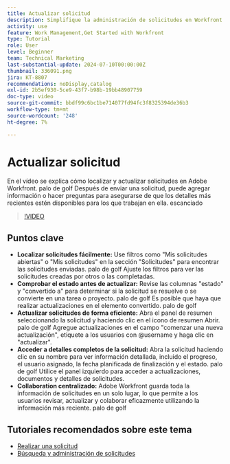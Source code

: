 ```yaml
---
title: Actualizar solicitud
description: Simplifique la administración de solicitudes en Workfront utilizando filtros para localizar solicitudes, actualizando de forma eficaz el estado y los detalles, accediendo a la información completa y fomentando la colaboración centralizada para lograr flujos de trabajo optimizados.
activity: use
feature: Work Management,Get Started with Workfront
type: Tutorial
role: User
level: Beginner
team: Technical Marketing
last-substantial-update: 2024-07-10T00:00:00Z
thumbnail: 336091.png
jira: KT-8807
recommendations: noDisplay,catalog
exl-id: 2b5ef930-5ce9-43f7-b98b-19bb48907759
doc-type: video
source-git-commit: bbdf99c6bc1be714077fd94fc3f8325394de36b3
workflow-type: tm+mt
source-wordcount: '248'
ht-degree: 7%

---
```


# Actualizar solicitud

En el vídeo se explica cómo localizar y actualizar solicitudes en Adobe Workfront. palo de golf Después de enviar una solicitud, puede agregar información o hacer preguntas para asegurarse de que los detalles más recientes estén disponibles para los que trabajan en ella. escanciado

>[!VIDEO](https://video.tv.adobe.com/v/336091/?quality=12&learn=on&enablevpops=1)

## Puntos clave

* **Localizar solicitudes fácilmente:** Use filtros como &quot;Mis solicitudes abiertas&quot; o &quot;Mis solicitudes&quot; en la sección &quot;Solicitudes&quot; para encontrar las solicitudes enviadas. palo de golf Ajuste los filtros para ver las solicitudes creadas por otros o las completadas.
* **Comprobar el estado antes de actualizar:** Revise las columnas &quot;estado&quot; y &quot;convertido a&quot; para determinar si la solicitud se resuelve o se convierte en una tarea o proyecto. palo de golf Es posible que haya que realizar actualizaciones en el elemento convertido. palo de golf
* **Actualizar solicitudes de forma eficiente:** Abra el panel de resumen seleccionando la solicitud y haciendo clic en el icono de resumen Abrir. palo de golf Agregue actualizaciones en el campo &quot;comenzar una nueva actualización&quot;, etiquete a los usuarios con @username y haga clic en &quot;actualizar&quot;.
* **Acceder a detalles completos de la solicitud:** Abra la solicitud haciendo clic en su nombre para ver información detallada, incluido el progreso, el usuario asignado, la fecha planificada de finalización y el estado. palo de golf Utilice el panel izquierdo para acceder a actualizaciones, documentos y detalles de solicitudes.
* **Collaboration centralizado:** Adobe Workfront guarda toda la información de solicitudes en un solo lugar, lo que permite a los usuarios revisar, actualizar y colaborar eficazmente utilizando la información más reciente. palo de golf


## Tutoriales recomendados sobre este tema

* [Realizar una solicitud](/help/manage-work/issues-requests/make-a-request.md)
* [Búsqueda y administración de solicitudes](/help/manage-work/issues-requests/find-requests.md)
